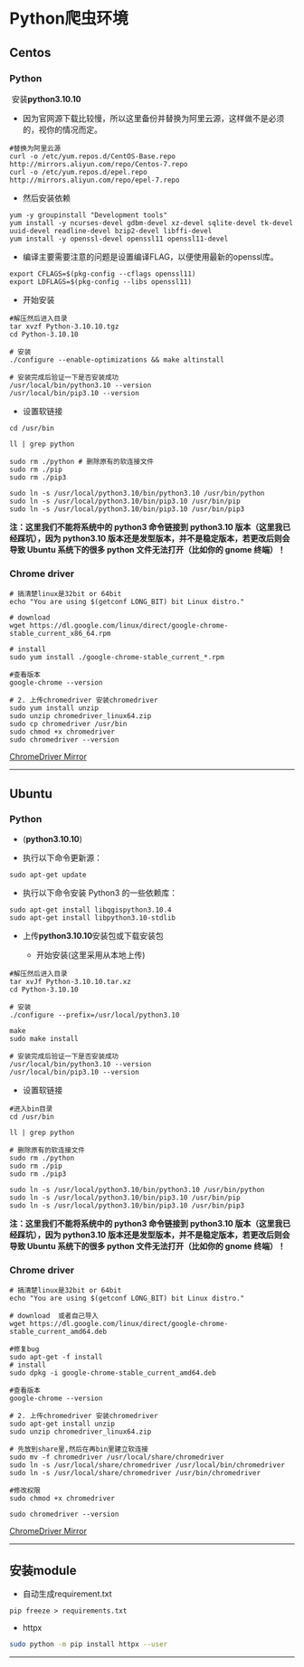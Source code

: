 # Python爬虫环境

## Centos 

### Python

​	安装**python3.10.10**

- 因为官网源下载比较慢，所以这里备份并替换为阿里云源，这样做不是必须的，视你的情况而定。


```shell
#替换为阿里云源
curl -o /etc/yum.repos.d/CentOS-Base.repo http://mirrors.aliyun.com/repo/Centos-7.repo
curl -o /etc/yum.repos.d/epel.repo http://mirrors.aliyun.com/repo/epel-7.repo
```

- 然后安装依赖


```shell
yum -y groupinstall "Development tools"
yum install -y ncurses-devel gdbm-devel xz-devel sqlite-devel tk-devel uuid-devel readline-devel bzip2-devel libffi-devel
yum install -y openssl-devel openssl11 openssl11-devel
```

- 编译主要需要注意的问题是设置编译FLAG，以便使用最新的openssl库。


```shell
export CFLAGS=$(pkg-config --cflags openssl11)
export LDFLAGS=$(pkg-config --libs openssl11)
```

- 开始安装


```shell
#解压然后进入目录
tar xvzf Python-3.10.10.tgz
cd Python-3.10.10

# 安装
./configure --enable-optimizations && make altinstall

# 安装完成后验证一下是否安装成功
/usr/local/bin/python3.10 --version
/usr/local/bin/pip3.10 --version
```

- 设置软链接


```shell
cd /usr/bin

ll | grep python

sudo rm ./python # 删除原有的软连接文件
sudo rm ./pip
sudo rm ./pip3

sudo ln -s /usr/local/python3.10/bin/python3.10 /usr/bin/python
sudo ln -s /usr/local/python3.10/bin/pip3.10 /usr/bin/pip
sudo ln -s /usr/local/python3.10/bin/pip3.10 /usr/bin/pip3
```

**注：这里我们不能将系统中的 python3 命令链接到 python3.10 版本（这里我已经踩坑），因为 python3.10 版本还是发型版本，并不是稳定版本，若更改后则会导致 Ubuntu 系统下的很多 python 文件无法打开（比如你的 gnome 终端）！**

### Chrome driver

```shell
# 搞清楚linux是32bit or 64bit
echo "You are using $(getconf LONG_BIT) bit Linux distro."

# download
wget https://dl.google.com/linux/direct/google-chrome-stable_current_x86_64.rpm

# install
sudo yum install ./google-chrome-stable_current_*.rpm

#查看版本
google-chrome --version

# 2. 上传chromedriver 安装chromedriver
sudo yum install unzip
sudo unzip chromedriver_linux64.zip
sudo cp chromedriver /usr/bin
sudo chmod +x chromedriver
sudo chromedriver --version
```

[ChromeDriver Mirror](http://npm.taobao.org/mirrors/chromedriver/)




----

## Ubuntu 

### Python

- (**python3.10.10**)

- 执行以下命令更新源：


```shell
sudo apt-get update
```


  - 执行以下命令安装 Python3 的一些依赖库：


```shell
sudo apt-get install libqgispython3.10.4
sudo apt-get install libpython3.10-stdlib
```


- 上传**python3.10.10**安装包或下载安装包


  - 开始安装(这里采用从本地上传)


```shell
#解压然后进入目录
tar xvJf Python-3.10.10.tar.xz
cd Python-3.10.10

# 安装
./configure --prefix=/usr/local/python3.10

make
sudo make install

# 安装完成后验证一下是否安装成功
/usr/local/bin/python3.10 --version
/usr/local/bin/pip3.10 --version
```


  - 设置软链接


```shell
#进入bin目录
cd /usr/bin

ll | grep python

# 删除原有的软连接文件
sudo rm ./python 
sudo rm ./pip
sudo rm ./pip3

sudo ln -s /usr/local/python3.10/bin/python3.10 /usr/bin/python
sudo ln -s /usr/local/python3.10/bin/pip3.10 /usr/bin/pip
sudo ln -s /usr/local/python3.10/bin/pip3.10 /usr/bin/pip3
```

**注：这里我们不能将系统中的 python3 命令链接到 python3.10 版本（这里我已经踩坑），因为 python3.10 版本还是发型版本，并不是稳定版本，若更改后则会导致 Ubuntu 系统下的很多 python 文件无法打开（比如你的 gnome 终端）！**

### Chrome driver

```shell
# 搞清楚linux是32bit or 64bit
echo "You are using $(getconf LONG_BIT) bit Linux distro."

# download  或者自己导入
wget https://dl.google.com/linux/direct/google-chrome-stable_current_amd64.deb

#修复bug
sudo apt-get -f install 
# install
sudo dpkg -i google-chrome-stable_current_amd64.deb

#查看版本
google-chrome --version

# 2. 上传chromedriver 安装chromedriver
sudo apt-get install unzip
sudo unzip chromedriver_linux64.zip

# 先放到share里,然后在再bin里建立软连接
sudo mv -f chromedriver /usr/local/share/chromedriver
sudo ln -s /usr/local/share/chromedriver /usr/local/bin/chromedriver
sudo ln -s /usr/local/share/chromedriver /usr/bin/chromedriver

#修改权限
sudo chmod +x chromedriver

sudo chromedriver --version
```

[ChromeDriver Mirror](https://registry.npmmirror.com/binary.html?path=chromedriver/)



----

## 安装module

- 自动生成requirement.txt

```shell
pip freeze > requirements.txt
```

- httpx

```sh
sudo python -m pip install httpx --user
```


---

